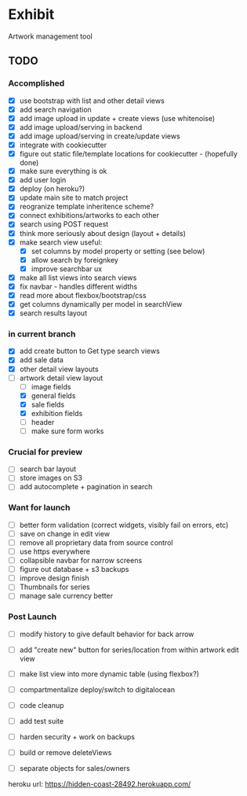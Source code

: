 # Exhibit

Artwork management tool

## TODO

### Accomplished

- [X] use bootstrap with list and other detail views
- [X] add search navigation
- [X] add image upload in update + create views (use whitenoise)
- [X] add image upload/serving in backend
- [X] add image upload/serving in create/update views
- [X] integrate with cookiecutter
- [X] figure out static file/template locations for cookiecutter - (hopefully done)
- [X] make sure everything is ok
- [X] add user login
- [X] deploy (on heroku?)
- [X] update main site to match project
- [X] reogranize template inheritence scheme?
- [X] connect exhibitions/artworks to each other
- [X] search using POST request
- [X] think more seriously about design (layout + details)
- [X] make search view useful:
  - [X] set columns by model property or setting (see below)
  - [X] allow search by foreignkey
  - [X] improve searchbar ux
- [X] make all list views into search views
- [X] fix navbar - handles different widths
- [X] read more about flexbox/bootstrap/css
- [X] get columns dynamically per model in searchView
- [X] search results layout

### in current branch

- [X] add create button to Get type search views
- [X] add sale data
- [X] other detail view layouts
- [ ] artwork detail view layout
    - [ ] image fields
    - [X] general fields
    - [X] sale fields
    - [X] exhibition fields
    - [ ] header
    - [ ] make sure form works

### Crucial for preview

- [ ] search bar layout
- [ ] store images on S3
- [ ] add autocomplete + pagination in search

### Want for launch

- [ ] better form validation (correct widgets, visibly fail on errors, etc)
- [ ] save on change in edit view
- [ ] remove all proprietary data from source control
- [ ] use https everywhere
- [ ] collapsible navbar for narrow screens
- [ ] figure out database + s3 backups
- [ ] improve design finish
- [ ] Thumbnails for series
- [ ] manage sale currency better

### Post Launch

- [ ] modify history to give default behavior for back arrow
- [ ] add "create new" button for series/location from within artwork edit view
- [ ] make list view into more dynamic table (using flexbox?)
- [ ] compartmentalize deploy/switch to digitalocean
- [ ] code cleanup
- [ ] add test suite
- [ ] harden security + work on backups
- [ ] build or remove deleteViews
- [ ] separate objects for sales/owners


heroku url: <https://hidden-coast-28492.herokuapp.com/>

